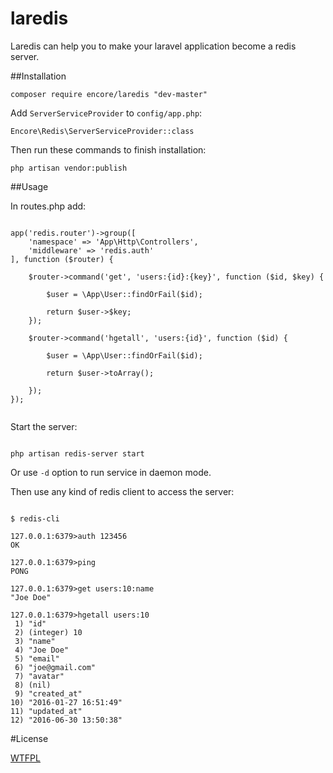 # laredis

Laredis can help you to make your laravel application become a redis server.


##Installation

```
composer require encore/laredis "dev-master"
```

Add `ServerServiceProvider` to `config/app.php`:

```
Encore\Redis\ServerServiceProvider::class
```

Then run these commands to finish installation:

```
php artisan vendor:publish
```

##Usage

In routes.php add:

```

app('redis.router')->group([
    'namespace' => 'App\Http\Controllers',
    'middleware' => 'redis.auth'
], function ($router) {

    $router->command('get', 'users:{id}:{key}', function ($id, $key) {

        $user = \App\User::findOrFail($id);

        return $user->$key;
    });

    $router->command('hgetall', 'users:{id}', function ($id) {
    
        $user = \App\User::findOrFail($id);
        
        return $user->toArray();
        
    });
});


```

Start the server:

```

php artisan redis-server start

```

Or use `-d` option to run service in daemon mode.

Then use any kind of redis client to access the server:

```

$ redis-cli

127.0.0.1:6379>auth 123456
OK

127.0.0.1:6379>ping
PONG

127.0.0.1:6379>get users:10:name
"Joe Doe"

127.0.0.1:6379>hgetall users:10
 1) "id"
 2) (integer) 10
 3) "name"
 4) "Joe Doe"
 5) "email"
 6) "joe@gmail.com"
 7) "avatar"
 8) (nil)
 9) "created_at"
10) "2016-01-27 16:51:49"
11) "updated_at"
12) "2016-06-30 13:50:38"

```

#License

[WTFPL](http://www.wtfpl.net/)
